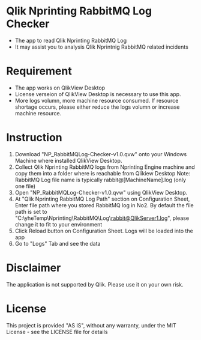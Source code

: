 # Qlik Nprinting RabbitMQ Log Checker
- The app to read Qlik Nprinting RabbitMQ Log
- It may assist you to analysis Qlik Nprintnig RabbitMQ related incidents

# Requirement
- The app works on QlikView Desktop
- License verseion of QlikView Desktop is necessary to use this app.
- More logs volumn, more machine resource consumed. If resource shortage occurs, please either reduce the logs volumn or increase machine resource. 

# Instruction
1. Download "NP_RabbitMQLog-Checker-v1.0.qvw" onto your Windows Machine where installed QlikView Desktop.
2. Collect Qlik Nprinting RabbitMQ logs from Nprinting Engine machine and copy them into a folder where is reachable from Qlikiew Desktop
   Note: RabbitMQ Log file name is typically rabbit@[MachineName].log (only one file)
3. Open "NP_RabbitMQLog-Checker-v1.0.qvw" using QlikView Desktop.
4. At "Qlik Nprinting RabbitMQ Log Path" section on Configuration Sheet, Enter file path where you stored RabbitMQ log in No2.
  By default the file path is set to "C:\yheTemp\Nprinting\RabbitMQ\Log\rabbit@QlikServer1.log", please change it to fit to your environment
5. Click Reload button on Configuration Sheet. Logs will be loaded into the app
6. Go to "Logs" Tab and see the data

# Disclaimer
The application is not supported by Qlik. Please use it on your own risk. 

# License
This project is provided "AS IS", without any warranty, under the MIT License - see the LICENSE file for details
